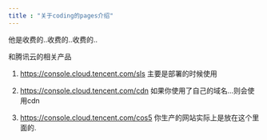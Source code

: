 ```yaml
---
title : "关于coding的pages介绍"
---
```


他是收费的..收费的..收费的..

和腾讯云的相关产品

1.  <https://console.cloud.tencent.com/sls>  主要是部署的时候使用

2.  <https://console.cloud.tencent.com/cdn>  如果你使用了自己的域名...则会使用cdn

3.  <https://console.cloud.tencent.com/cos5>  你生产的网站实际上是放在这个里面的.
